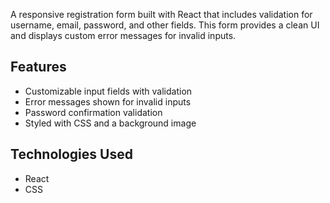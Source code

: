 
A responsive registration form built with React that includes validation for username, email, password, and other fields. This form provides a clean UI and displays custom error messages for invalid inputs.

## Features

- Customizable input fields with validation
- Error messages shown for invalid inputs
- Password confirmation validation
- Styled with CSS and a background image

## Technologies Used

- React
- CSS

